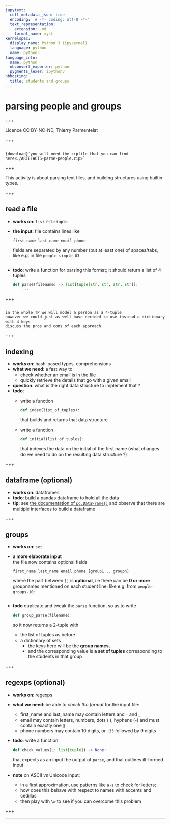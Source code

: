 ```yaml
---
jupytext:
  cell_metadata_json: true
  encoding: '# -*- coding: utf-8 -*-'
  text_representation:
    extension: .md
    format_name: myst
kernelspec:
  display_name: Python 3 (ipykernel)
  language: python
  name: python3
language_info:
  name: python
  nbconvert_exporter: python
  pygments_lexer: ipython3
nbhosting:
  title: students and groups
---
```


# parsing people and groups

+++

Licence CC BY-NC-ND, Thierry Parmentelat

+++

```{admonition} grab the zip for starters

{download}`you will need the zipfile that you can find here<./ARTEFACTS-parse-people.zip>`
```

+++

This activity is about parsing text files, and building structures using builtin types.

+++

## read a file

* **works on**: `list` `file` `tuple`
* **the input**: file contains lines like
  ```
  first_name last_name email phone
  ```
  fields are separated by any number (but at least one) of spaces/tabs, like e.g. in file `people-simple-03`
  ```{literalinclude} people-simple-03
  ```

* **todo**: write a function for parsing this format; it should return a list of 4-tuples
  ```python
  def parse(filename) -> list[tuple[str, str, str, str]]:
      ... 
  ```

+++

````{admonition} discussion

in the whole TP we will model a person as a 4-tuple  
however we could just as well have decided to use instead a dictionary with 4 keys  
discuss the pros and cons of each approach
````

+++

## indexing

* **works on**: hash-based types, comprehensions
* **what we need**: a fast way to
  * check whether an email is in the file
  * quickly retrieve the details that go with a given email
* **question**: what is the right data structure to implement that ?
* **todo**:
  * write a function
    ```python
    def index(list_of_tuples):
    ```
    that builds and returns that data structure

  * write a function
    ```python
    def initial(list_of_tuples):
    ```
    that indexes the data on the initial of the first name (what changes do we need to do on the resulting data
    structure ?)

+++

## dataframe (optional)

* **works on**: dataframes
* **todo**: build a pandas dataframe to hold all the data
* **tip**: see [the documentation of
  `pd.DataFrame()`](https://pandas.pydata.org/docs/reference/api/pandas.DataFrame.html)
  and observe that there are multiple interfaces to build a dataframe

+++

## groups

* **works on**: `set`
* **a more elaborate input**  
  the file now contains optional fields
  ```
  first_name last_name email phone [group1 .. groupn]
  ```
  where the part between `[]` is **optional**, i.e there can be **0 or more** groupnames mentioned on each student line; like e.g. from `people-groups-10`:
  ```{literalinclude} people-groups-10
  ```

* **todo** duplicate and tweak the `parse` function, so as to write
  ```python
  def group_parse(filename):
  ```
  so it now returns a 2-tuple with

  * the list of tuples as before
  * a dictionary of sets
    * the keys here will be the **group names**,
    * and the corresponding value is **a set of tuples** corresponding to the students in that group

+++

## regexps (optional)

* **works on**: regexps
* **what we need**: be able to *check the format* for the input file:
  * first_name and last_name may contain letters and `-` and `_`
  * email may contain letters, numbers, dots (.), hyphens (-) and must contain exactly one `@`
  * phone numbers may contain 10 digits, or `+33` followed by 9 digits
* **todo**: write a function
  ```python
  def check_values(L: list[tuple]) -> None:
  ```
  that expects as an input the output of `parse`, and that outlines ill-formed input

* **note** on ASCII *vs* Unicode input: 
  * in a first approximation, use patterns like `a-z` to check for letters;  
  * how does this behave with respect to names with accents and cedillas
  * then play with `\w` to see if you can overcome this problem

+++

***
